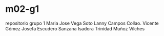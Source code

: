 # m02-g1
repositorio grupo 1
Maria Jose Vega Soto
Lanny Campos Collao.
Vicente Gómez
Josefa Escudero Sanzana
Isadora Trinidad Muñoz Vilches